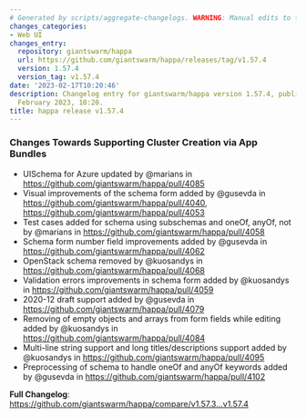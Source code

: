 ```yaml
---
# Generated by scripts/aggregate-changelogs. WARNING: Manual edits to this files will be overwritten.
changes_categories:
- Web UI
changes_entry:
  repository: giantswarm/happa
  url: https://github.com/giantswarm/happa/releases/tag/v1.57.4
  version: 1.57.4
  version_tag: v1.57.4
date: '2023-02-17T10:20:46'
description: Changelog entry for giantswarm/happa version 1.57.4, published on 17
  February 2023, 10:20.
title: happa release v1.57.4
---
```


<!-- Release notes generated using configuration in .github/release.yml at main -->

### Changes Towards Supporting Cluster Creation via App Bundles
* UISchema for Azure updated by @marians in https://github.com/giantswarm/happa/pull/4085
* Visual improvements of the schema form added by @gusevda in https://github.com/giantswarm/happa/pull/4040, https://github.com/giantswarm/happa/pull/4053
* Test cases added for schema using subschemas and oneOf, anyOf, not by @marians in https://github.com/giantswarm/happa/pull/4058
* Schema form number field improvements added by @gusevda in https://github.com/giantswarm/happa/pull/4062
* OpenStack schema removed by @kuosandys in https://github.com/giantswarm/happa/pull/4068
* Validation errors improvements in schema form added by @kuosandys in https://github.com/giantswarm/happa/pull/4059
* 2020-12 draft support added by @gusevda in https://github.com/giantswarm/happa/pull/4079
* Removing of empty objects and arrays from form fields while editing added by @kuosandys in https://github.com/giantswarm/happa/pull/4084
* Multi-line string support and long titles/descriptions support added by @kuosandys in https://github.com/giantswarm/happa/pull/4095
* Preprocessing of schema to handle oneOf and anyOf keywords added by @gusevda in https://github.com/giantswarm/happa/pull/4102


**Full Changelog**: https://github.com/giantswarm/happa/compare/v1.57.3...v1.57.4
